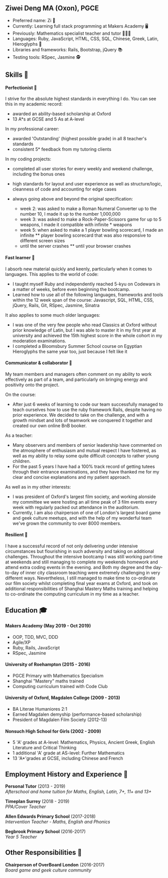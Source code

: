 ## Ziwei Deng MA (Oxon), PGCE 

- Preferred name: Zi 🐝
- Currently: Learning full stack programming at Makers Academy 🖥️
- Previously: Mathematics specialist teacher and tutor 👩🏻‍🏫
- Languages: Ruby, JavaScript, HTML, CSS, SQL, Chinese, Greek, Latin, Hieroglyphs 💬
- Libraries and frameworks: Rails, Bootstrap, jQuery 📚
- Testing tools: RSpec, Jasmine 🕵️

## Skills 🤹

#### Perfectionist 💯

I strive for the absolute highest standards in everything I do. You can see this in my academic record:
- awarded an ability-based scholarship at Oxford
- 13 A*s at GCSE and 5 As at A-level

In my professional career:
- awarded 'Outstanding' (highest possible grade) in all 8 teacher's standards
- consistent 5* feedback from my tutoring clients

In my coding projects:
- completed all user stories for every weekly and weekend challenge, including the bonus ones
- high standards for layout and user experience as well as structure/logic, cleanness of code and accounting for edge cases
- always going above and beyond the original specification: 
  - week 2: was asked to make a Roman Numeral Converter up to the number 10, I made it up to the number 1,000,000
  - week 3: was asked to make a Rock-Paper-Scissors game for up to 5 weapons, I made it compatible with infinite * weapons
  - week 5: when asked to make a 1 player bowling scorecard, I made an infinite ** player bowling scorecard that was also responsive to different screen sizes
  
  * until the server crashes
  ** until your browser crashes

#### Fast learner 🧽

I absorb new material quickly and keenly, particularly when it comes to languages. This applies to the world of code:
- I taught myself Ruby and independently reached 5-kyu on Codewars in a matter of weeks, before even beginning the bootcamp.
- Learned how to use all of the following languages, frameworks and tools within the 12 week span of the course: Javascript, SQL, HTML, CSS, jQuery, Rails, Git, RSpec, Jasmine, Sinatra 

It also applies to some much older languages:
- I was one of the very few people who read Classics at Oxford without prior knowledge of Latin, but I was able to master it in my first year at university and achieved the 15th highest score in the whole cohort in my moderation examinations. 
- I completed a Bloomsbury Summer School course on Egyptian Hieroglyphs the same year too, just because I felt like it

#### Communicator & collaborator 👥

My team members and managers often comment on my ability to work effectively as part of a team, and particularly on bringing energy and positivity onto the project. 

On the course:
- After just 6 weeks of learning to code our team successfully managed to teach ourselves how to use the ruby framework Rails, despite having no prior experience. We decided to take on the challenge, and with a growth mindset and lots of teamwork we conquered it together and created our own online BnB booker.

As a teacher:
- Many observers and members of senior leadership have commented on the atmosphere of enthusiasm and mutual respect I have fostered, as well as my ability to relay some quite difficult concepts to rather young children.
- For the past 5 years I have had a 100% track record of getting tutees through their entrance examinations, and they have thanked me for my clear and concise explanations and my patient approach.

As well as in my other interests:
- I was president of Oxford's largest film society, and working alonside my committee we were hosting an all time peak of 3 film events every week with regularly packed out attendance in the auditorium.
- Currently, I am also chairperson of one of London's largest board game and geek culture meetups, and with the help of my wonderful team we've grown the community to over 8000 members.

#### Resilient 💎

I have a successful record of not only delivering under intensive circumstances but flourishing in such adversity and taking on additional challenges. Throughout the intensive bootcamp I was still working part-time at weekends and still managing to complete my weekends homework and attend extra coding events in the evening. and Both my degree and the day-to-day of inner city classroom teaching were extremely challenging in very different ways. Nevertheless, I still managed to make time to co-ordinate our film society whilst completing final year exams at Oxford, and took on additional responsibilities of Shanghai Mastery Maths training and helping to co-ordinate the computing curriculum in my time as a teacher. 


## Education 🎓

#### Makers Academy (May 2019 - Oct 2019)
- OOP, TDD, MVC, DDD
- Agile/XP
- Ruby, Rails, JavaScript
- RSpec, Jasmine

#### University of Roehampton  (2015 - 2016)
- PGCE Primary with Mathematics Specialism
- Shanghai "Mastery" maths trained
- Computing curriculum trained with Code Club

#### University of Oxford, Magdalen College (2009 - 2013)
- BA Literae Humaniores 2:1
- Earned Magdalen demyship (performance-based scholarship)
- President of Magdalen Film Society (2012-13)

#### Nonsuch High School for Girls (2002 - 2009)
- 5 'A' grades at A-level: Mathematics, Physics, Ancient Greek, English Literature and Critical Thinking
- 1 additional 'A' grade at AS-level: Further Mathematics
- 13 'A*'grades at GCSE, including Chinese and French

## Employment History and Experience 💼

**Personal Tutor** (2013 - 2019)    
*Afterschool and home tuition for Maths, English, Latin, 7+, 11+ and 13+*

**Timeplan Surrey** (2018 - 2019)   
*PPA/Cover Teacher*  

**Allen Edwards Primary School** (2017-2018)   
*Intervention Teacher - Maths, English and Phonics*  

**Begbrook Primary School** (2016-2017)   
*Year 5 Teacher* 
 
## Other Responsibilities 🎉

**Chairperson of OverBoard London** (2016-2017)   
*Board game and geek culture community* 
